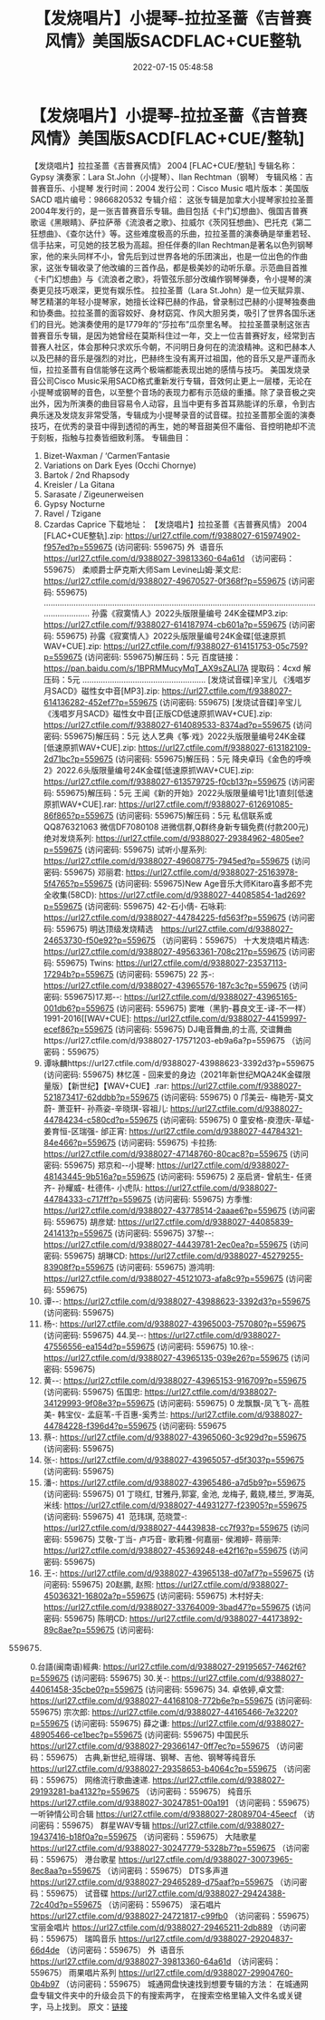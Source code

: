 ﻿---
title: 【发烧唱片】小提琴-拉拉圣蔷《吉普赛风情》美国版SACDFLAC+CUE整轨
date: 2022-07-15 05:48:58
categories: 古典音乐、新世纪、纯音雅乐
tags: 纯音雅乐
---
# 【发烧唱片】小提琴-拉拉圣蔷《吉普赛风情》美国版SACD[FLAC+CUE/整轨]

【发烧唱片】拉拉圣蔷《吉普赛风情》 2004
[FLAC+CUE/整轨]
专辑名称：Gypsy
演奏家：Lara St.John（小提琴）、Ilan
Rechtman（钢琴）
专辑风格：吉普赛音乐、小提琴
发行时间：2004
发行公司：Cisco Music
唱片版本：美国版SACD
唱片编号：9866820532
专辑介绍：
这张专辑是加拿大小提琴家拉拉圣蔷2004年发行的，是一张吉普赛音乐专辑。曲目包括《卡门幻想曲》、俄国吉普赛歌谣《黑眼睛》、萨拉萨蒂《流浪者之歌》、拉威尔《茨冈狂想曲》、巴托克《第二狂想曲》、《查尔达什》等。这些难度极高的乐曲，拉拉圣蔷的演奏确是举重若轻、信手拈来，可见她的技艺极为高超。担任伴奏的Ilan
Rechtman是著名以色列钢琴家，他的来头同样不小，曾先后到过世界各地的乐团演出，也是一位出色的作曲家，这张专辑收录了他改编的三首作品，都是极美妙的动听乐章。示范曲目首推《卡门幻想曲》与《流浪者之歌》，将管弦乐部分改编作钢琴弹奏，令小提琴的演奏更见技巧艰深，更觉有娱乐性。
拉拉圣蔷（Lara
St.John）是一位天赋异禀、琴艺精湛的年轻小提琴家，她擅长诠释巴赫的作品，曾录制过巴赫的小提琴独奏曲和协奏曲。拉拉圣蔷的面容姣好、身材窈窕、作风大胆另类，吸引了世界各国乐迷们的目光。她演奏使用的是1779年的“莎拉布”瓜奈里名琴。
拉拉圣蔷录制这张吉普赛音乐专辑，是因为她曾经在莫斯科住过一年，交上一位吉普赛好友，经常到吉普赛人社区，体会那种只求欢乐今朝，不问明日身何在的流浪精神。这和巴赫本人以及巴赫的音乐是强烈的对比，巴赫终生没有离开过祖国，他的音乐又是严谨而永恒，拉拉圣蔷有自信能够在这两个极端都能表现出她的感情与技巧。
美国发烧录音公司Cisco
Music采用SACD格式重新发行专辑，音效何止更上一层楼，无论在小提琴或钢琴的音色，以至整个音场的表现力都有示范级的重播。除了录音极之突出外，因为所演奏的曲目容易令人动容，且当中更有多首耳熟能详的乐章，令到古典乐迷及发烧友非常受落，专辑成为小提琴录音的试音碟。拉拉圣蔷那全面的演奏技巧，在优秀的录音中得到透彻的再生，她的琴音甜美但不庸俗、音控明艳却不流于刻板，指触与拉奏皆细致利落。
专辑曲目：
01. Bizet-Waxman /
‘Carmen’Fantasie
02. Variations on Dark Eyes
(Occhi Chornye)
03. Bartok / 2nd
Rhapsody
04. Kreisler / La
Gitana
05. Sarasate /
Zigeunerweisen
06. Gypsy Nocturne
07. Ravel /
Tzigane
08. Czardas
Caprice
下载地址：
【发烧唱片】拉拉圣蔷《吉普赛风情》 2004 [FLAC+CUE整轨].zip: https://url27.ctfile.com/f/9388027-615974902-f957ed?p=559675
(访问密码: 559675)
外  语音乐
https://url27.ctfile.com/d/9388027-39813360-64a61d
（访问密码：559675）
柔顺爵士萨克斯大师Sam Levine山姆·莱文尼:
https://url27.ctfile.com/d/9388027-49670527-0f368f?p=559675
(访问密码: 559675)
...........................................................................................................................................
孙露《寂寞情人》2022头版限量编号 24K金碟MP3.zip:
https://url27.ctfile.com/f/9388027-614187974-cb601a?p=559675
(访问密码: 559675)
孙露《寂寞情人》2022头版限量编号24K金碟[低速原抓WAV+CUE].zip: https://url27.ctfile.com/f/9388027-614151753-05c759?p=559675
(访问密码: 559675)解压码：5元
百度链接：https://pan.baidu.com/s/1BPRMMucyMqT_AX9sZALl7A
提取码：4cxd
解压码：5元
......................................................
[发烧试音碟]辛宝儿 《浅唱岁月SACD》磁性女中音[MP3].zip: https://url27.ctfile.com/f/9388027-614136282-452ef7?p=559675
(访问密码: 559675)
[发烧试音碟]辛宝儿 《浅唱岁月SACD》磁性女中音[正版CD低速原抓WAV+CUE].zip: https://url27.ctfile.com/f/9388027-614089533-8374ad?p=559675
(访问密码: 559675)解压码：5元
达人艺典《筝·戏》2022头版限量编号24K金碟[低速原抓WAV+CUE].zip: https://url27.ctfile.com/f/9388027-613182109-2d71bc?p=559675
(访问密码: 559675)解压码：5元
降央卓玛《金色的呼唤2》2022.6头版限量编号24K金碟[低速原抓WAV+CUE].zip: https://url27.ctfile.com/f/9388027-613579725-f0cb13?p=559675
(访问密码: 559675)解压码：5元
王闻《新的开始》2022头版限量编号1比1直刻[低速原抓WAV+CUE].rar: https://url27.ctfile.com/f/9388027-612691085-86f865?p=559675
(访问密码: 559675)解压码：5元
私信联系或QQ876321063
微信DF7080108
进微信群,Q群终身新专辑免费(付款200元)
绝对发烧系列: https://url27.ctfile.com/d/9388027-29384962-4805ee?p=559675
(访问密码: 559675)
试听小屋系列: https://url27.ctfile.com/d/9388027-49608775-7945ed?p=559675
(访问密码: 559675)
邓丽君: https://url27.ctfile.com/d/9388027-25163978-5f4765?p=559675
(访问密码: 559675)New
Age音乐大师Kitaro喜多郎不完全收集(58CD): https://url27.ctfile.com/d/9388027-44085854-1ad269?p=559675
(访问密码: 559675)
42-石小倩- 石咏莉: https://url27.ctfile.com/d/9388027-44784225-fd563f?p=559675
(访问密码: 559675)
明达顶级发烧精选　https://url27.ctfile.com/d/9388027-24653730-f50e92?p=559675
（访问密码：559675）
十大发烧唱片精选: https://url27.ctfile.com/d/9388027-49563361-708c21?p=559675
(访问密码: 559675)
Twins: https://url27.ctfile.com/d/9388027-23537113-17294b?p=559675
(访问密码: 559675)
22 苏-: https://url27.ctfile.com/d/9388027-43965576-187c3c?p=559675
(访问密码: 559675)17.郑--: https://url27.ctfile.com/d/9388027-43965165-001db6?p=559675
(访问密码: 559675)
窦唯（黑豹-暮良文王-译-不一样）1991-2016[[WAV+CUE]: https://url27.ctfile.com/d/9388027-44159997-ecef86?p=559675
(访问密码: 559675)
DJ电音舞曲,的士高,
交谊舞曲https://url27.ctfile.com/d/9388027-17571203-eb9a6a?p=559675
（访问密码：559675）
24. 谭咏麟https://url27.ctfile.com/d/9388027-43988623-3392d3?p=559675
(访问密码: 559675)
林忆莲 -
回来爱的身边（2021年新世纪MQA24K金碟限量版）【新世纪】【WAV+CUE】.rar: https://url27.ctfile.com/f/9388027-521873417-62ddbb?p=559675
(访问密码: 559675)
0 邝美云- 梅艳芳-莫文蔚- 萧亚轩-
孙燕姿-辛晓琪-容祖儿: https://url27.ctfile.com/d/9388027-44784234-c580cd?p=559675
(访问密码: 559675)
0 童安格-庾澄庆-草蜢- 姜育恒-区瑞强-
邰正宵: https://url27.ctfile.com/d/9388027-44784321-84e466?p=559675
(访问密码: 559675)
卡拉扬: https://url27.ctfile.com/d/9388027-47148760-80cac8?p=559675
(访问密码: 559675)
郑京和--小提琴: https://url27.ctfile.com/d/9388027-48143445-9b516a?p=559675
(访问密码: 559675)
2 巫启贤- 曾航生- 任贤齐- 孙耀威- 杜德伟-
小虎队: https://url27.ctfile.com/d/9388027-44784333-c717ff?p=559675
(访问密码: 559675)
方季惟: https://url27.ctfile.com/d/9388027-43778514-2aaae6?p=559675
(访问密码: 559675)
胡彦斌: https://url27.ctfile.com/d/9388027-44085839-241413?p=559675
(访问密码: 559675)
37黎--:
https://url27.ctfile.com/d/9388027-44439781-2ec0ea?p=559675
(访问密码: 559675)
胡琳CD: https://url27.ctfile.com/d/9388027-45279255-83908f?p=559675
(访问密码: 559675)
游鸿明: https://url27.ctfile.com/d/9388027-45121073-afa8c9?p=559675
(访问密码: 559675)
24. 谭--: https://url27.ctfile.com/d/9388027-43988623-3392d3?p=559675
(访问密码: 559675)
06. 杨-: https://url27.ctfile.com/d/9388027-43965003-757080?p=559675
(访问密码: 559675)
44.吴--: https://url27.ctfile.com/d/9388027-47556556-ea154d?p=559675
(访问密码: 559675)
10.徐-: https://url27.ctfile.com/d/9388027-43965135-039e26?p=559675
(访问密码: 559675)
15. 黄--: https://url27.ctfile.com/d/9388027-43965153-916709?p=559675
(访问密码: 559675)
伍国忠: https://url27.ctfile.com/d/9388027-34129993-9f08e3?p=559675
(访问密码: 559675)
0 龙飘飘-凤飞飞- 高胜美- 韩宝仪-
孟庭苇-千百惠-奚秀兰: https://url27.ctfile.com/d/9388027-44784228-f396d4?p=559675
(访问密码: 559675
07. 蔡-: https://url27.ctfile.com/d/9388027-43965060-3c929d?p=559675
(访问密码: 559675)
03. 张-: https://url27.ctfile.com/d/9388027-43965057-d5f303?p=559675
(访问密码: 559675)
20. 潘-: https://url27.ctfile.com/d/9388027-43965486-a7d5b9?p=559675
(访问密码: 559675)
01 丁晓红, 甘雅丹,郭宴, 金池, 龙梅子, 戴娆,楼兰, 罗海英,米线: https://url27.ctfile.com/d/9388027-44931277-f23905?p=559675
(访问密码: 559675)
41  范玮琪, 范晓萱-: https://url27.ctfile.com/d/9388027-44439838-cc7f93?p=559675
(访问密码: 559675)
艾敬-丁当- 卢巧音- 歌莉雅-何嘉丽- 侯湘婷- 蒋丽萍: https://url27.ctfile.com/d/9388027-45369248-e42f16?p=559675
(访问密码: 559675)
11. 王-: https://url27.ctfile.com/d/9388027-43965138-d07af7?p=559675
(访问密码: 559675)
20赵鹏, 赵照: https://url27.ctfile.com/d/9388027-45036321-16802a?p=559675
(访问密码: 559675)
木村好夫: https://url27.ctfile.com/d/9388027-33764009-3bad47?p=559675
(访问密码: 559675)
陈明CD:
https://url27.ctfile.com/d/9388027-44173892-89c8ae?p=559675
(访问密码:
559675)
0.台語(闽南语)經典: https://url27.ctfile.com/d/9388027-29195657-7462f6?p=559675
(访问密码: 559675)
30.关-: https://url27.ctfile.com/d/9388027-44061458-35cbe0?p=559675
(访问密码: 559675)
34. 卓依婷,卓文萱: https://url27.ctfile.com/d/9388027-44168108-772b6e?p=559675
(访问密码: 559675)
宗次郎: https://url27.ctfile.com/d/9388027-44165466-7e3220?p=559675
(访问密码: 559675)
薛之谦: https://url27.ctfile.com/d/9388027-48905466-ce1bec?p=559675
(访问密码: 559675)
中国民乐
https://url27.ctfile.com/d/9388027-29366147-0ff7ec?p=559675
（访问密码：559675）
古典,新世纪,班得瑞、钢琴、吉他、钢琴等纯音乐
https://url27.ctfile.com/d/9388027-29358653-b4064c?p=559675
（访问密码：559675）
网络流行歌曲速递.
https://url27.ctfile.com/d/9388027-29193281-ba4132?p=559675
（访问密码：559675）
纯音乐
https://url27.ctfile.com/d/9388027-30247851-00a191
（访问密码：559675）
一听钟情公司合辑
https://url27.ctfile.com/d/9388027-28089704-45eecf
（访问密码：559675）
群星WAV专辑
https://url27.ctfile.com/d/9388027-19437416-b18f0a?p=559675
（访问密码：559675）
大陆歌星
https://url27.ctfile.com/d/9388027-30247779-5328b7?p=559675
（访问密码：559675）
港台歌星
https://url27.ctfile.com/d/9388027-30073965-8ec8aa?p=559675
（访问密码：559675）
DTS多声道
https://url27.ctfile.com/d/9388027-29465289-d75aaf?p=559675
（访问密码：559675）
试音碟
https://url27.ctfile.com/d/9388027-29424388-72c40d?p=559675
（访问密码：559675）
滚石唱片
https://url27.ctfile.com/d/9388027-24721817-c99fb0
（访问密码：559675）
宝丽金唱片
https://url27.ctfile.com/d/9388027-29465211-2db889
（访问密码：559675）
瑞鸣音乐
https://url27.ctfile.com/d/9388027-29204837-66d4de
（访问密码：559675）
外  语音乐
https://url27.ctfile.com/d/9388027-39813360-64a61d
（访问密码：559675）
雨果唱片系列
https://url27.ctfile.com/d/9388027-29904760-0b4b97
（访问密码：559675）
城通网盘快速找到想要专辑的方法：
在城通网盘专辑文件夹中的升级会员下的有搜索两字，
在搜索空格里输入文件名或关键字，马上找到。
原文：[链接](https://blog.sina.com.cn/s/blog_1647c7e7601030yda.html)
